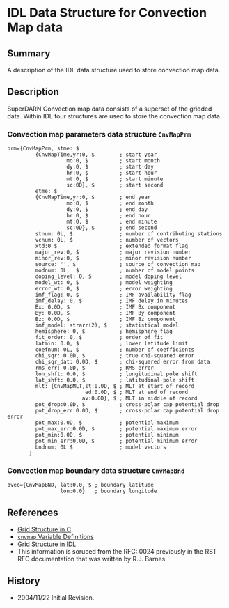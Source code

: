 <!--
(C) copyright 2020 VT SuperDARN, Virginia Polytechnic Institute & State University
author: Kevin Sterne
-->

# IDL Data Structure for Convection Map data

## Summary

A description of the IDL data structure used to store convection map data.

## Description

SuperDARN Convection map data consists of a superset of the gridded data. Within IDL four structures are used to store the convection map data.

### Convection map parameters data structure `CnvMapPrm`
```
prm={CnvMapPrm, stme: $
         {CnvMapTime,yr:0, $        ; start year
                   mo:0, $          ; start month
                   dy:0, $          ; start day
                   hr:0, $          ; start hour
                   mt:0, $          ; start minute
                   sc:0D}, $        ; start second
         etme: $
         {CnvMapTime,yr:0, $        ; end year
                   mo:0, $          ; end month
                   dy:0, $          ; end day
                   hr:0, $          ; end hour
                   mt:0, $          ; end minute
                   sc:0D}, $        ; end second
         stnum: 0L, $               ; number of contributing stations
         vcnum: 0L, $               ; number of vectors
         xtd:0 $                    ; extended format flag
         major_rev:0, $             ; major revision number
         minor_rev:0, $             ; minor revision number
         source: '', $              ; source of convection map
         modnum: 0L,  $             ; number of model points
         doping_level: 0, $         ; model doping level 
         model_wt: 0, $             ; model weighting 
         error_wt: 0, $             ; error weighting
         imf_flag: 0, $             ; IMF availability flag
         imf_delay: 0, $            ; IMF delay in minutes 
         Bx: 0.0D, $                ; IMF Bx component
         By: 0.0D, $                ; IMF By component 
         Bz: 0.0D, $                ; IMF Bz component 
         imf_model: strarr(2), $    ; statistical model
         hemisphere: 0, $           ; hemisphere flag
         fit_order: 0, $            ; order of fit
         latmin: 0.0, $             ; lower latitude limit
         coefnum: 0L, $             ; number of coefficients 
         chi_sqr: 0.0D, $           ; true chi-squared error 
         chi_sqr_dat: 0.0D, $       ; chi-squared error from data
         rms_err: 0.0D, $           ; RMS error 
         lon_shft: 0.0, $           ; longitudinal pole shift  
         lat_shft: 0.0, $           ; latitudinal pole shift 
         mlt: {CnvMapMLT,st:0.0D, $ ; MLT at start of record
                         ed:0.0D, $ ; MLT at end of record
                        av:0.0D}, $ ; MLT in middle of record
         pot_drop:0.0D, $           ; cross-polar cap potential drop 
         pot_drop_err:0.0D, $       ; cross-polar cap potential drop error
         pot_max:0.0D, $            ; potential maximum
         pot_max_err:0.0D, $        ; potential maximum error
         pot_min:0.0D, $            ; potential minimum
         pot_min_err:0.0D, $        ; potential minimum error 
         bndnum: 0L $               ; model vectors 
       }
```

### Convection map boundary data structure `CnvMapBnd`
```
bvec={CnvMapBND, lat:0.0, $ ; boundary latitude
                 lon:0.0}   ; boundary longitude
```

## References

- [Grid Structure in C](grid_struct_c.md)
- [`cnvmap` Variable Definitions](../references/general/map.md)
- [Grid Structure in IDL](grid_struct_idl.md)
- This information is soruced from the RFC: 0024 previously in the RST RFC documentation that was written by R.J. Barnes

## History

- 2004/11/22  Initial Revision.


